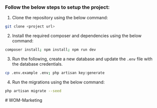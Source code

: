 ### Follow the below steps to setup the project:

1. Clone the repository using the below command:

```bash
git clone <project url>
```

2. Install the required composer and dependencies using the below command:

```bash
composer install; npm install; npm run dev
```

3. Run the following, create a new database and update the `.env` file with the database credentials.

```bash
cp .env.example .env; php artisan key:generate
```

4. Run the migrations using the below command:

```bash
php artisan migrate --seed
```
#   W O M - M a r k e t i n g  
 
